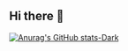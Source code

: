 ## Hi there 👋

[![Anurag's GitHub stats-Dark](https://github-readme-stats.vercel.app/api?username=gabriel-bezerra14&show_icons=true&theme=radical#gh-dark-mode-only)](https://github.com/Gabriel-Bezerra-14/github-readme-stats#gh-dark-mode-only)

<!--
**Gabriel-Bezerra14/Gabriel-Bezerra14** is a ✨ _special_ ✨ repository because its `README.md` (this file) appears on your GitHub profile.

Here are some ideas to get you started:

- 🔭 I’m currently working on ...
- 🌱 I’m currently learning ...
- 👯 I’m looking to collaborate on ...
- 🤔 I’m looking for help with ...
- 💬 Ask me about ...
- 📫 How to reach me: ...
- 😄 Pronouns: ...
- ⚡ Fun fact: ...
-->
